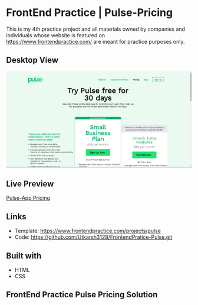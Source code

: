 # FrontEnd Practice | Pulse-Pricing
This is my 4th practice project and all materials owned by companies and individuals whose website is featured on https://www.frontendpractice.com/ are meant for practice purposes only.


## Desktop View

![](/images/desktop-view.png)

## Live Preview
[Pulse-App Pricing](https://pulseapp.com/pricing)

## Links

* Template: https://www.frontendpractice.com/projects/pulse
* Code: https://github.com/Utkarsh3128/FrontendPratice-Pulse.git

## Built with
* HTML
* CSS

## FrontEnd Practice Pulse Pricing Solution
